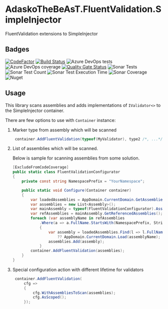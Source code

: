 # AdaskoTheBeAsT.FluentValidation.SimpleInjector

FluentValidation extensions to SimpleInjector

## Badges

[![CodeFactor](https://www.codefactor.io/repository/github/adaskothebeast/adaskothebeast.fluentvalidation.simpleinjector/badge)](https://www.codefactor.io/repository/github/adaskothebeast/adaskothebeast.fluentvalidation.simpleinjector)
[![Build Status](https://adaskothebeast.visualstudio.com/AdaskoTheBeAsT.FluentValidation.SimpleInjector/_apis/build/status/AdaskoTheBeAsT.AdaskoTheBeAsT.FluentValidation.SimpleInjector?branchName=master)](https://adaskothebeast.visualstudio.com/AdaskoTheBeAsT.FluentValidation.SimpleInjector/_build/latest?definitionId=9&branchName=master)
![Azure DevOps tests](https://img.shields.io/azure-devops/tests/AdaskoTheBeAsT/AdaskoTheBeAsT.FluentValidation.SimpleInjector/14)
![Azure DevOps coverage](https://img.shields.io/azure-devops/coverage/AdaskoTheBeAsT/AdaskoTheBeAsT.FluentValidation.SimpleInjector/14?style=plastic)
[![Quality Gate Status](https://sonarcloud.io/api/project_badges/measure?project=AdaskoTheBeAsT_AdaskoTheBeAsT.FluentValidation.SimpleInjector&metric=alert_status)](https://sonarcloud.io/dashboard?id=AdaskoTheBeAsT_AdaskoTheBeAsT.FluentValidation.SimpleInjector)
![Sonar Tests](https://img.shields.io/sonar/tests/AdaskoTheBeAsT_AdaskoTheBeAsT.FluentValidation.SimpleInjector?server=https%3A%2F%2Fsonarcloud.io)
![Sonar Test Count](https://img.shields.io/sonar/total_tests/AdaskoTheBeAsT_AdaskoTheBeAsT.FluentValidation.SimpleInjector?server=https%3A%2F%2Fsonarcloud.io)
![Sonar Test Execution Time](https://img.shields.io/sonar/test_execution_time/AdaskoTheBeAsT_AdaskoTheBeAsT.FluentValidation.SimpleInjector?server=https%3A%2F%2Fsonarcloud.io)
![Sonar Coverage](https://img.shields.io/sonar/coverage/AdaskoTheBeAsT_AdaskoTheBeAsT.FluentValidation.SimpleInjector?server=https%3A%2F%2Fsonarcloud.io&style=plastic)
![Nuget](https://img.shields.io/nuget/dt/AdaskoTheBeAsT.FluentValidation.SimpleInjector)

## Usage

This library scans assemblies and adds implementations of `IValidator<>` to the SimpleInjector container.

There are few options to use with `Container` instance:

1. Marker type from assembly which will be scanned

   ```cs
    container.AddFluentValidation(typeof(MyValidator), type2 /*, ...*/);
   ```

1. List of assemblies which will be scanned.

   Below is sample for scanning assemblies from some solution.

    ```cs
    [ExcludeFromCodeCoverage]
    public static class FluentValidationConfigurator
    {
        private const string NamespacePrefix = "YourNamespace";

        public static void Configure(Container container)
        {
            var loadedAssemblies = AppDomain.CurrentDomain.GetAssemblies().ToList();
            var assemblies = new List<Assembly>();
            var mainAssembly = typeof(FluentValidationConfigurator).Assembly;
            var refAssemblies = mainAssembly.GetReferencedAssemblies();
            foreach (var assemblyName in refAssemblies
                .Where(a => a.FullName.StartsWith(NamespacePrefix, StringComparison.OrdinalIgnoreCase)))
                {
                    var assembly = loadedAssemblies.Find(l => l.FullName == assemblyName.FullName)
                        ?? AppDomain.CurrentDomain.Load(assemblyName);
                    assemblies.Add(assembly);
                }
            container.AddFluentValidation(assemblies);
        }
    }
   ```

1. Special configuration action with different lifetime for validators

   ```cs
    container.AddFluentValidation(
        cfg =>
        {
            cfg.WithAssembliesToScan(assemblies);
            cfg.AsScoped();
        });
   ```  